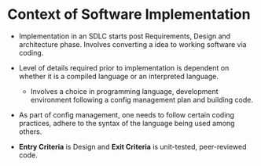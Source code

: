 # Context of Software Implementation

- Implementation in an SDLC starts post Requirements, Design and architecture phase. Involves converting a idea to working software via coding.
- Level of details required prior to implementation is dependent on whether it is a compiled language or an interpreted language.

    - Involves a choice in programming language, development environment following a config management plan and building code.

- As part of config management, one needs to follow certain coding practices, adhere to the syntax of the language being used among others.
- **Entry Criteria** is Design and **Exit Criteria** is unit-tested, peer-reviewed code.
